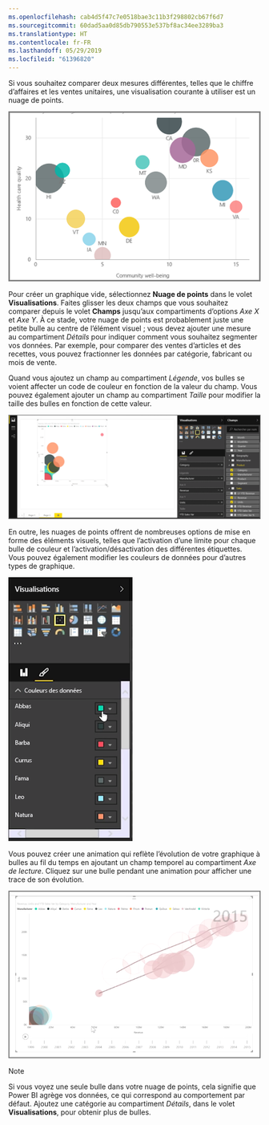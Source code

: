 ```yaml
---
ms.openlocfilehash: cab4d5f47c7e0518bae3c11b3f298802cb67f6d7
ms.sourcegitcommit: 60dad5aa0d85db790553e537bf8ac34ee3289ba3
ms.translationtype: HT
ms.contentlocale: fr-FR
ms.lasthandoff: 05/29/2019
ms.locfileid: "61396820"
---
```

Si vous souhaitez comparer deux mesures différentes, telles que le chiffre d’affaires et les ventes unitaires, une visualisation courante à utiliser est un nuage de points.

![](media/3-7-create-scatter-charts/3-7_1.png)

Pour créer un graphique vide, sélectionnez **Nuage de points** dans le volet **Visualisations**. Faites glisser les deux champs que vous souhaitez comparer depuis le volet **Champs** jusqu’aux compartiments d’options *Axe X* et *Axe Y*. À ce stade, votre nuage de points est probablement juste une petite bulle au centre de l’élément visuel ; vous devez ajouter une mesure au compartiment *Détails* pour indiquer comment vous souhaitez segmenter vos données. Par exemple, pour comparer des ventes d’articles et des recettes, vous pouvez fractionner les données par catégorie, fabricant ou mois de vente.

Quand vous ajoutez un champ au compartiment *Légende*, vos bulles se voient affecter un code de couleur en fonction de la valeur du champ. Vous pouvez également ajouter un champ au compartiment *Taille* pour modifier la taille des bulles en fonction de cette valeur.

![](media/3-7-create-scatter-charts/3-7_2.png)

En outre, les nuages de points offrent de nombreuses options de mise en forme des éléments visuels, telles que l’activation d’une limite pour chaque bulle de couleur et l’activation/désactivation des différentes étiquettes. Vous pouvez également modifier les couleurs de données pour d’autres types de graphique.

![](media/3-7-create-scatter-charts/3-7_3.png)

Vous pouvez créer une animation qui reflète l’évolution de votre graphique à bulles au fil du temps en ajoutant un champ temporel au compartiment *Axe de lecture*. Cliquez sur une bulle pendant une animation pour afficher une trace de son évolution.

![](media/3-7-create-scatter-charts/3-7_4.png)

>[!NOTE]
>Si vous voyez une seule bulle dans votre nuage de points, cela signifie que Power BI agrège vos données, ce qui correspond au comportement par défaut. Ajoutez une catégorie au compartiment *Détails*, dans le volet **Visualisations**, pour obtenir plus de bulles.
> 
> 

